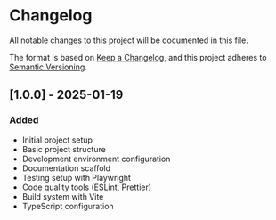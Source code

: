 # Changelog

All notable changes to this project will be documented in this file.

The format is based on [Keep a Changelog](https://keepachangelog.com/en/1.0.0/),
and this project adheres to [Semantic Versioning](https://semver.org/spec/v2.0.0.html).

## [1.0.0] - 2025-01-19

### Added
- Initial project setup
- Basic project structure
- Development environment configuration
- Documentation scaffold
- Testing setup with Playwright
- Code quality tools (ESLint, Prettier)
- Build system with Vite
- TypeScript configuration 
